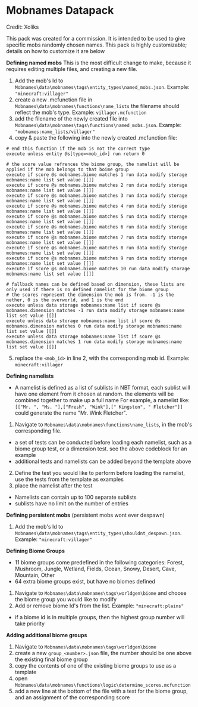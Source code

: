 # Mobnames Datapack
Credit: Xoliks

This pack was created for a commission. It is intended to be used to give specific mobs randomly chosen names. This pack is highly customizable; details on how to customize it are below

**Defining named mobs**
This is the most difficult change to make, because it requires editing multiple files, and creating a new file.
1. Add the mob's Id to `Mobnames\data\mobnames\tags\entity_types\named_mobs.json`. Example: `"minecraft:villager"`
2. create a new .mcfunction file in `Mobnames\data\mobnames\functions\name_lists` the filename should reflect the mob's type. Example: `villager.mcfunction`
3. add the filename of the newly created file into `Mobnames\data\mobnames\tags\functions\named_mobs.json`. Example: `"mobnames:name_lists/villager"`
4. copy & paste the following into the newly created .mcfunction file:
```
# end this function if the mob is not the correct type
execute unless entity @s[type=<mob_id>] run return 0

# the score value refrences the biome group, the namelist will be applied if the mob belongs to that boime group
execute if score @s mobnames.biome matches 1 run data modify storage mobnames:name list set value [[]]
execute if score @s mobnames.biome matches 2 run data modify storage mobnames:name list set value [[]]
execute if score @s mobnames.biome matches 3 run data modify storage mobnames:name list set value [[]]
execute if score @s mobnames.biome matches 4 run data modify storage mobnames:name list set value [[]]
execute if score @s mobnames.biome matches 5 run data modify storage mobnames:name list set value [[]]
execute if score @s mobnames.biome matches 6 run data modify storage mobnames:name list set value [[]]
execute if score @s mobnames.biome matches 7 run data modify storage mobnames:name list set value [[]]
execute if score @s mobnames.biome matches 8 run data modify storage mobnames:name list set value [[]]
execute if score @s mobnames.biome matches 9 run data modify storage mobnames:name list set value [[]]
execute if score @s mobnames.biome matches 10 run data modify storage mobnames:name list set value [[]]

# fallback names can be defined based on dimension, these lists are only used if there is no defined namelist for the biome group
# the scores represent the dimension the mob is from. -1 is the nether, 0 is the overworld, and 1 is the end
execute unless data storage mobnames:name list if score @s mobnames.dimension matches -1 run data modify storage mobnames:name list set value [[]]
execute unless data storage mobnames:name list if score @s mobnames.dimension matches 0 run data modify storage mobnames:name list set value [[]]
execute unless data storage mobnames:name list if score @s mobnames.dimension matches 1 run data modify storage mobnames:name list set value [[]]
```
5. replace the `<mob_id>` in line 2, with the corresponding mob id. Example: `minecraft:villager`

**Defining namelists**
- A namelist is defined as a list of sublists in NBT format, each sublist will have one element from it chosen at random. the elements will be combined together to make up a full name
   For example, a namelist like: `[["Mr. ", "Ms. "],["Fresh", "Wink"],[" Kingston", " Fletcher"]]` could generate the name "Mr. Wink Fletcher".

1. Navigate to `Mobnames\data\mobnames\functions\name_lists`, in the mob's corresponding file.
- a set of tests can be conducted before loading each namelist, such as a biome group test, or a dimension test. see the above codeblock for an example
- additional tests and namelists can be added beyond the template above
2. Define the test you would like to perform before loading the namelist, use the tests from the template as examples
3. place the namelist after the test
  
- Namelists can contain up to 100 separate sublists
- sublists have no limit on the number of entries

**Defining persistent mobs** (persistent mobs wont ever despawn)
1. Add the mob's Id to `Mobnames\data\mobnames\tags\entity_types\shouldnt_despawn.json`. Example: `"minecraft:villager"`

**Defining Biome Groups**
- 11 biome groups come predefined in the following categories: Forest, Mushroom, Jungle, Wetland, Fields, Ocean, Snowy, Desert, Cave, Mountain, Other
- 64 extra biome groups exist, but have no biomes defined
1. Navigate to `Mobnames\data\mobnames\tags\worldgen\biome` and choose the biome group you would like to modify
2. Add or remove biome Id's from the list. Example: `"minecraft:plains"`

- if a biome id is in multiple groups, then the highest group number will take priority

**Adding additional biome groups**
1. Navigate to `Mobnames\data\mobnames\tags\worldgen\biome`
2. create a new `group_<number>.json` file, the number should be one above the existing final biome group
3. copy the contents of one of the existing biome groups to use as a template
4. open `Mobnames\data\mobnames\functions\logic\determine_scores.mcfunction`
5. add a new line at the bottom of the file with a test for the biome group, and an assignment of the corresponding score
